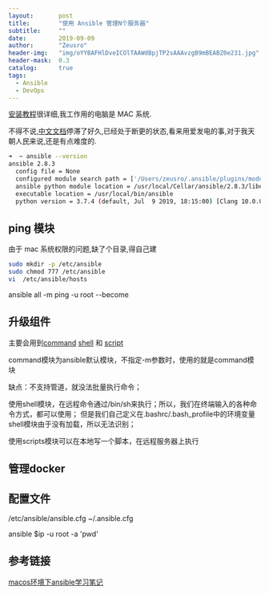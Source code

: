 ```yaml
---
layout:       post
title:        "使用 Ansible 管理N个服务器"
subtitle:     ""
date:         2019-09-09
author:       "Zeusro"
header-img:   "img/oYYBAFHlDveICOlTAAWdBpjTP2sAAAvzgB9mBEABZ0e231.jpg"
header-mask:  0.3
catalog:      true
tags:
  - Ansible
  - DevOps
---
```


[安装教程](https://docs.ansible.com/ansible/latest/installation_guide/intro_installation.html)很详细,我工作用的电脑是 MAC 系统.

不得不说,[中文文档](https://ansible-tran.readthedocs.io/en/latest/docs/intro_getting_started.html)停滞了好久,已经处于断更的状态,看来用爱发电的事,对于我天朝人民来说,还是有点难度的.

```bash
➜  ~ ansible --version
ansible 2.8.3
  config file = None
  configured module search path = ['/Users/zeusro/.ansible/plugins/modules', '/usr/share/ansible/plugins/modules']
  ansible python module location = /usr/local/Cellar/ansible/2.8.3/libexec/lib/python3.7/site-packages/ansible
  executable location = /usr/local/bin/ansible
  python version = 3.7.4 (default, Jul  9 2019, 18:15:00) [Clang 10.0.0 (clang-1000.11.45.5)]
```  

## ping 模块

由于 mac 系统权限的问题,缺了个目录,得自己建

```bash
sudo mkdir -p /etc/ansible
sudo chmod 777 /etc/ansible
vi  /etc/ansible/hosts
```

ansible all -m ping -u root --become


## 升级组件

主要会用到[command]() [shell]() 和 [script](模块)

command模块为ansible默认模块，不指定-m参数时，使用的就是command模块

缺点：不支持管道，就没法批量执行命令；

使用shell模块，在远程命令通过/bin/sh来执行；所以，我们在终端输入的各种命令方式，都可以使用； 但是我们自己定义在.bashrc/.bash_profile中的环境变量shell模块由于没有加载，所以无法识别；

使用scripts模块可以在本地写一个脚本，在远程服务器上执行


## 管理docker

## 配置文件

/etc/ansible/ansible.cfg 
~/.ansible.cfg

ansible $ip  -u root  -a 'pwd'


## 参考链接

[macos环境下ansible学习笔记](https://www.jianshu.com/p/873975e0abb8)